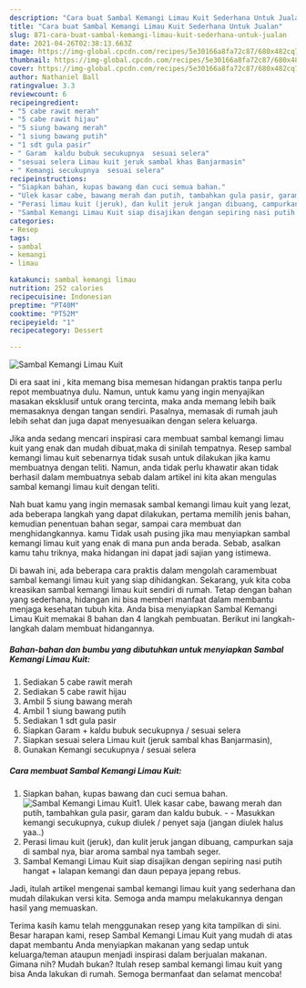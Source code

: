 ```yaml
---
description: "Cara buat Sambal Kemangi Limau Kuit Sederhana Untuk Jualan"
title: "Cara buat Sambal Kemangi Limau Kuit Sederhana Untuk Jualan"
slug: 871-cara-buat-sambal-kemangi-limau-kuit-sederhana-untuk-jualan
date: 2021-04-26T02:38:13.663Z
image: https://img-global.cpcdn.com/recipes/5e30166a8fa72c87/680x482cq70/sambal-kemangi-limau-kuit-foto-resep-utama.jpg
thumbnail: https://img-global.cpcdn.com/recipes/5e30166a8fa72c87/680x482cq70/sambal-kemangi-limau-kuit-foto-resep-utama.jpg
cover: https://img-global.cpcdn.com/recipes/5e30166a8fa72c87/680x482cq70/sambal-kemangi-limau-kuit-foto-resep-utama.jpg
author: Nathaniel Ball
ratingvalue: 3.3
reviewcount: 6
recipeingredient:
- "5 cabe rawit merah"
- "5 cabe rawit hijau"
- "5 siung bawang merah"
- "1 siung bawang putih"
- "1 sdt gula pasir"
- " Garam  kaldu bubuk secukupnya  sesuai selera"
- "sesuai selera Limau kuit jeruk sambal khas Banjarmasin"
- " Kemangi secukupnya  sesuai selera"
recipeinstructions:
- "Siapkan bahan, kupas bawang dan cuci semua bahan."
- "Ulek kasar cabe, bawang merah dan putih, tambahkan gula pasir, garam dan kaldu bubuk.  Masukkan kemangi secukupnya, cukup diulek / penyet saja (jangan diulek halus yaa..)"
- "Perasi limau kuit (jeruk), dan kulit jeruk jangan dibuang, campurkan saja di sambal nya, biar aroma sambal nya tambah seger."
- "Sambal Kemangi Limau Kuit siap disajikan dengan sepiring nasi putih hangat + lalapan kemangi dan daun pepaya jepang rebus."
categories:
- Resep
tags:
- sambal
- kemangi
- limau

katakunci: sambal kemangi limau 
nutrition: 252 calories
recipecuisine: Indonesian
preptime: "PT40M"
cooktime: "PT52M"
recipeyield: "1"
recipecategory: Dessert

---
```



![Sambal Kemangi Limau Kuit](https://img-global.cpcdn.com/recipes/5e30166a8fa72c87/680x482cq70/sambal-kemangi-limau-kuit-foto-resep-utama.jpg)

Di era  saat ini , kita memang bisa memesan hidangan praktis tanpa perlu repot membuatnya dulu. Namun, untuk kamu yang ingin menyajikan masakan eksklusif untuk orang tercinta, maka anda memang lebih baik memasaknya dengan tangan sendiri. Pasalnya, memasak di rumah jauh lebih sehat dan juga dapat menyesuaikan dengan selera keluarga.

Jika anda sedang mencari inspirasi cara membuat sambal kemangi limau kuit yang enak dan mudah dibuat,maka di sinilah tempatnya. Resep sambal kemangi limau kuit  sebenarnya tidak susah untuk dilakukan jika kamu membuatnya dengan teliti. Namun, anda tidak perlu khawatir akan tidak berhasil dalam membuatnya 
sebab dalam artikel ini kita akan mengulas sambal kemangi limau kuit dengan teliti.  



Nah buat kamu yang ingin memasak sambal kemangi limau kuit yang lezat, ada beberapa langkah yang dapat dilakukan, pertama memilih jenis bahan, kemudian penentuan bahan segar, sampai cara membuat dan menghidangkannya. kamu Tidak usah pusing jika mau menyiapkan sambal kemangi limau kuit yang enak di mana pun anda berada. Sebab, asalkan kamu  tahu triknya, maka hidangan ini dapat jadi sajian yang istimewa.

Di bawah ini, ada beberapa cara praktis  dalam mengolah caramembuat sambal kemangi limau kuit yang siap dihidangkan. Sekarang, yuk kita coba kreasikan sambal kemangi limau kuit sendiri di rumah. Tetap dengan bahan yang sederhana, hidangan ini bisa memberi manfaat dalam membantu menjaga kesehatan tubuh kita. Anda bisa menyiapkan Sambal Kemangi Limau Kuit memakai 8 bahan dan 4 langkah pembuatan. Berikut ini langkah-langkah dalam membuat hidangannya.

<!--inarticleads1-->

##### Bahan-bahan dan bumbu yang dibutuhkan untuk menyiapkan Sambal Kemangi Limau Kuit:

1. Sediakan 5 cabe rawit merah
1. Sediakan 5 cabe rawit hijau
1. Ambil 5 siung bawang merah
1. Ambil 1 siung bawang putih
1. Sediakan 1 sdt gula pasir
1. Siapkan  Garam + kaldu bubuk secukupnya / sesuai selera
1. Siapkan sesuai selera Limau kuit (jeruk sambal khas Banjarmasin),
1. Gunakan  Kemangi secukupnya / sesuai selera




<!--inarticleads2-->

##### Cara membuat Sambal Kemangi Limau Kuit:

1. Siapkan bahan, kupas bawang dan cuci semua bahan.
<img src="https://img-global.cpcdn.com/steps/38cbf09df20f7293/160x128cq70/sambal-kemangi-limau-kuit-langkah-memasak-1-foto.jpg" alt="Sambal Kemangi Limau Kuit">1. Ulek kasar cabe, bawang merah dan putih, tambahkan gula pasir, garam dan kaldu bubuk. -  - Masukkan kemangi secukupnya, cukup diulek / penyet saja (jangan diulek halus yaa..)
1. Perasi limau kuit (jeruk), dan kulit jeruk jangan dibuang, campurkan saja di sambal nya, biar aroma sambal nya tambah seger.
1. Sambal Kemangi Limau Kuit siap disajikan dengan sepiring nasi putih hangat + lalapan kemangi dan daun pepaya jepang rebus.




Jadi, itulah artikel mengenai  sambal kemangi limau kuit  yang sederhana dan mudah dilakukan versi kita. Semoga anda mampu melakukannya dengan hasil yang memuaskan. 

Terima kasih kamu telah menggunakan resep yang kita tampilkan di sini. Besar harapan kami, resep  Sambal Kemangi Limau Kuit yang mudah di atas dapat membantu Anda menyiapkan makanan yang sedap untuk keluarga/teman ataupun menjadi inspirasi dalam berjualan makanan. Gimana nih? Mudah bukan? Itulah resep sambal kemangi limau kuit yang bisa Anda lakukan di rumah. Semoga bermanfaat dan selamat mencoba!

